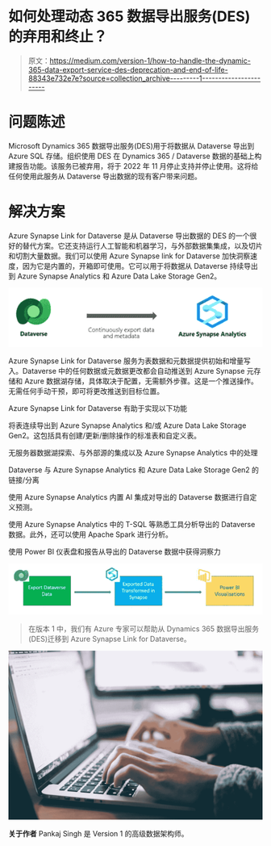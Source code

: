 # 如何处理动态 365 数据导出服务(DES)的弃用和终止？

> 原文：<https://medium.com/version-1/how-to-handle-the-dynamic-365-data-export-service-des-deprecation-and-end-of-life-88343e732e7e?source=collection_archive---------1----------------------->

# 问题陈述

Microsoft Dynamics 365 数据导出服务(DES)用于将数据从 Dataverse 导出到 Azure SQL 存储。组织使用 DES 在 Dynamics 365 / Dataverse 数据的基础上构建报告功能。该服务已被弃用，将于 2022 年 11 月停止支持并停止使用。这将给任何使用此服务从 Dataverse 导出数据的现有客户带来问题。

# 解决方案

Azure Synapse Link for Dataverse 是从 Dataverse 导出数据的 DES 的一个很好的替代方案。它还支持运行人工智能和机器学习，与外部数据集集成，以及切片和切割大量数据。我们可以使用 Azure Synapse link for Dataverse 加快洞察速度，因为它是内置的，开箱即可使用。它可以用于将数据从 Dataverse 持续导出到 Azure Synapse Analytics 和 Azure Data Lake Storage Gen2。

![](img/f71bc71d000c5c17b305959e66c90fde.png)

Azure Synapse Link for Dataverse 服务为表数据和元数据提供初始和增量写入。Dataverse 中的任何数据或元数据更改都会自动推送到 Azure Synapse 元存储和 Azure 数据湖存储，具体取决于配置，无需额外步骤。这是一个推送操作。无需任何手动干预，即可将更改推送到目标位置。

Azure Synapse Link for Dataverse 有助于实现以下功能

将表连续导出到 Azure Synapse Analytics 和/或 Azure Data Lake Storage Gen2。这包括具有创建/更新/删除操作的标准表和自定义表。

无服务器数据湖探索、与外部源的集成以及 Azure Synapse Analytics 中的处理

Dataverse 与 Azure Synapse Analytics 和 Azure Data Lake Storage Gen2 的链接/分离

使用 Azure Synapse Analytics 内置 AI 集成对导出的 Dataverse 数据进行自定义预测。

使用 Azure Synapse Analytics 中的 T-SQL 等熟悉工具分析导出的 Dataverse 数据。此外，还可以使用 Apache Spark 进行分析。

使用 Power BI 仪表盘和报告从导出的 Dataverse 数据中获得洞察力

![](img/4f3ed97958bac06add01d9df4d3aeb2a.png)

> 在版本 1 中，我们有 Azure 专家可以帮助从 Dynamics 365 数据导出服务(DES)迁移到 Azure Synapse Link for Dataverse。

![](img/33bfe9340b11977638a3feec88f071f0.png)

**关于作者** Pankaj Singh 是 Version 1 的高级数据架构师。